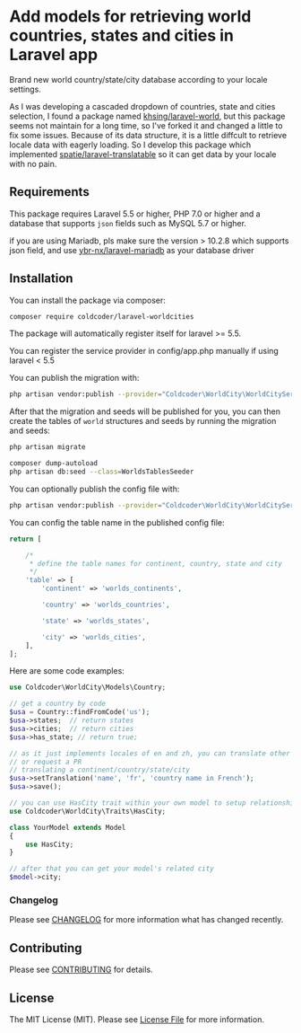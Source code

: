 # Add models for retrieving world countries, states and cities in Laravel app

Brand new world country/state/city database according to your locale settings.

As I was developing a cascaded dropdown of countries, state and cities selection, I found a package named [khsing/laravel-world](https://github.com/khsing/laravel-world), but this package seems not maintain for a long time, so I've forked it and changed a little to fix some issues. Because of its data structure, it is a little diffcult to retrieve locale data with eagerly loading. So I develop this package which implemented [spatie/laravel-translatable](https://github.com/spatie/laravel-translatable) so it can get data by your locale with no pain.

## Requirements

This package requires Laravel 5.5 or higher, PHP 7.0 or higher and a database that supports `json` fields such as MySQL 5.7 or higher.

if you are using Mariadb, pls make sure the version > 10.2.8 which supports json field, and use [ybr-nx/laravel-mariadb](https://github.com/ybr-nx/laravel-mariadb) as your database driver

## Installation

You can install the package via composer:

``` bash
composer require coldcoder/laravel-worldcities
```

The package will automatically register itself for laravel >= 5.5.

You can register the service provider in config/app.php manually if using laravel < 5.5

You can publish the migration with:
```bash
php artisan vendor:publish --provider="Coldcoder\WorldCity\WorldCityServiceProvider"
```

After that the migration and seeds will be published for you, you can then create the tables of `world` structures and seeds by running the migration and seeds:

```bash
php artisan migrate
```

```bash
composer dump-autoload
php artisan db:seed --class=WorldsTablesSeeder
```

You can optionally publish the config file with:
```bash
php artisan vendor:publish --provider="Coldcoder\WorldCity\WorldCityServiceProvider" --tag="config"
```

You can config the table name in the published config file:

```php
return [

    /*
     * define the table names for continent, country, state and city
     */
    'table' => [
        'continent' => 'worlds_continents',

        'country' => 'worlds_countries',

        'state' => 'worlds_states',

        'city' => 'worlds_cities',
    ],
];
```

Here are some code examples:

```php
use Coldcoder\WorldCity\Models\Country;

// get a country by code
$usa = Country::findFromCode('us');
$usa->states;  // return states
$usa->cities;  // return cities
$usa->has_state; // return true;

// as it just implements locales of en and zh, you can translate other locales by yourself
// or request a PR
// translating a continent/country/state/city
$usa->setTranslation('name', 'fr', 'country name in French');
$usa->save();

// you can use HasCity trait within your own model to setup relationship
use Coldcoder\WorldCity\Traits\HasCity;

class YourModel extends Model
{
    use HasCity;
}

// after that you can get your model's related city
$model->city;
```

### Changelog

Please see [CHANGELOG](CHANGELOG.md) for more information what has changed recently.

## Contributing

Please see [CONTRIBUTING](CONTRIBUTING.md) for details.

## License

The MIT License (MIT). Please see [License File](LICENSE) for more information.
